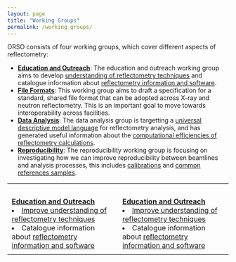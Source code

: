 ```yaml
---
layout: page
title: "Working Groups"
permalink: /working_groups/
---
```


<style>
  table, tr, td {
      border: none;
  }
  tr, td {
    padding: 10px;
  }
</style>

ORSO consists of four working groups, which cover different aspects of reflectometry:

- [**Education and Outreach**](./edu_and_outreach): The education and outreach working group aims to develop [understanding of reflectometry techniques](/information/learning) and catalogue information about [reflectometry information and software](/information/activities).
- [**File Formats**](./file_formats): This working group aims to draft a specification for a standard, shared file format that can be adopted across X-ray and neutron reflectometry. This is an important goal to move towards interoperability across facilities.
- [**Data Analysis**](./data_analysis): The data analysis group is targetting a [universal descriptive model language](/projects/model_language) for reflectometry analysis, and has generated useful information about the [computational efficiencies of reflectometry calculations](/information/calculation).
- [**Reproducibility**](./reproducibility): The reproducibility working group is focusing on investigating how we can improve reproducibility between beamlines and analysis processes, this includes [calibrations](/projects/calibrations) and [common references samples](standard_samples).


<table>
  <tr>
    <td>
      <a class="tt" href="./workshops/">
        <i class="fas fa-handshake fa-5x"></i>
        <br>
        <b>Education and Outreach</b
        <ul>
          <li>Improve <a href="../information/learning">understanding of reflectometry techniques</a></li>
          <li>Catalogue information about <a href="/information/activities">reflectometry information and software</a></li>
        </ul>
      </a>
    </td>
    <td>
      <a class="tt" href="./what_is_orso/">
        <i class="fas fa-question-circle fa-5x"></i>
        <br>
        <b>Education and Outreach</b
        <ul>
          <li>Improve <a href="../information/learning">understanding of reflectometry techniques</a></li>
          <li>Catalogue information about <a href="/information/activities">reflectometry information and software</a></li>
        </ul>
      </a>
    </td>
  </tr>
</table>
